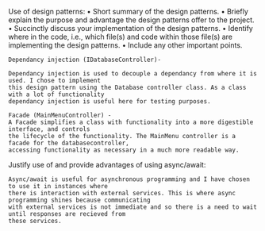 
Use of design patterns: 
• Short summary of the design patterns. 
• Briefly explain the purpose and advantage the design patterns offer to the project. 
• Succinctly discuss your implementation of the design patterns. 
• Identify where in the code, i.e., which file(s) and code within those file(s) are implementing the design patterns. 
• Include any other important points.

    Dependancy injection (IDatabaseController)- 

    Dependancy injection is used to decouple a dependancy from where it is used. I chose to implement
    this design pattern using the Database controller class. As a class with a lot of functionality
    dependancy injection is useful here for testing purposes. 

    Facade (MainMenuController) -
    A Facade simplifies a class with functionality into a more digestible interface, and controls
    the lifecycle of the functionality. The MainMenu controller is a facade for the databasecontroller,
    accessing functionality as necessary in a much more readable way. 


Justify use of and provide advantages of using async/await:

    Async/await is useful for asynchronous programming and I have chosen to use it in instances where
    there is interaction with external services. This is where async programming shines because communicating 
    with external services is not immediate and so there is a need to wait until responses are recieved from
    these services.



